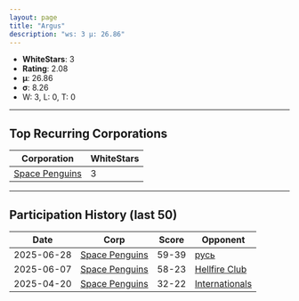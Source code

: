 ```yaml
---
layout: page
title: "Argus"
description: "ws: 3 μ: 26.86"
---
```

- **WhiteStars**: 3
- **Rating**: 2.08
- **μ**: 26.86  
- **σ**: 8.26
- W: 3, L: 0, T: 0

---

## Top Recurring Corporations

| Corporation | WhiteStars |
| --- | --- |
| [Space Penguins](https://ws.tsl.rocks/corp/6255ba7dab1bd2b150825874d1fea70b029dc79434f293d47518c27b0376e286/) | 3 |

---

## Participation History (last 50)

| Date | Corp | Score | Opponent |
| --- | --- | --- | --- |
| 2025-06-28 | [Space Penguins](https://ws.tsl.rocks/corp/6255ba7dab1bd2b150825874d1fea70b029dc79434f293d47518c27b0376e286/) | 59-39 | [русь](https://ws.tsl.rocks/corp/74b60d3e331a6a56ea4d17f4444f02a50808c013285ee0e0ccd54e4594e5e11b/) |
| 2025-06-07 | [Space Penguins](https://ws.tsl.rocks/corp/6255ba7dab1bd2b150825874d1fea70b029dc79434f293d47518c27b0376e286/) | 58-23 | [Hellfire Club](https://ws.tsl.rocks/corp/c7836cb5499149d8631d0f49b7e91f08f0cf47c3bd10a9492ad6a3f7c25d7eab/) |
| 2025-04-20 | [Space Penguins](https://ws.tsl.rocks/corp/6255ba7dab1bd2b150825874d1fea70b029dc79434f293d47518c27b0376e286/) | 32-22 | [Internationals](https://ws.tsl.rocks/corp/7ddbb3c057311d12ecc582b5767dc061653f6b7769ea81f82c752ec258aff6cc/) |